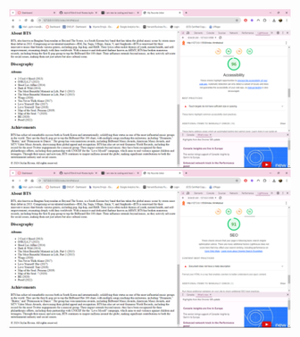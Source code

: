 <img src="Accessibility Report.png" alt="Screenshot of accesibility report">
<img src="SEO Report.png" alt="Screenshot of SEO report">